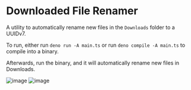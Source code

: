 # Downloaded File Renamer

A utility to automatically rename new files in the `Downloads` folder to a UUIDv7.

To run, either run `deno run -A main.ts` or run `deno compile -A main.ts` to compile into a binary.

Afterwards, run the binary, and it will automatically rename new files in Downloads.


![image](https://github.com/user-attachments/assets/dac9b899-cb44-4e57-b700-46b8afaff999)
![image](https://github.com/user-attachments/assets/e456ed69-756e-4740-a732-e1dad437eca8)
